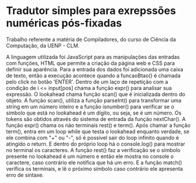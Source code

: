 # Tradutor simples para exrepssões numéricas pós-fixadas
Trabalho referente a matéria de Compiladores, do curso de Ciência da Computação, da UENP - CLM.

A linguagem utilizada foi JavaScript para as manipulações das entradas com funções, HTML que permite a criação da página web e CSS para definir sua aparência. Para a entrada dos dados foi adicionada uma caixa de texto, então a execução acontece quando a funcaoBtao() é chamada pelo click no botão 'ENTER'. Dentro de um laço de repetição com a condição de i <= input[pos] chama a função expr() para analisar sua expressão. O lookahead chama função scan() que é inicializada dentro do objeto. A função scan(), utiliza a função parseInt() para transformar uma string em um número inteiro e a função isnumber() para verificar se o símbolo que está no lookahead é um dígito, ou seja, se é um número. 
Os tokens são obtidos através do sistema de entrada da função nextChar(). A função expr() chama os não terminais rest() e term(). Após chamar a função term(), entra em um loop while que testa o lookahead enquanto verdade, se ele combina com "+" ou "-", só é possível sair do loop infinito quando é atingido o return. E dentro do próprio loop há o console.log() para mostrar no terminal os caracteres. A função rest() faz a verificação se o símbolo presente no lookahead é um número e então ele mostra no console o caractere, caso contrário ele notifica que há um erro. E a função match() verifica os terminais, e lê o próximo símbolo caso contrário ele apresenta erro de sintaxe.
